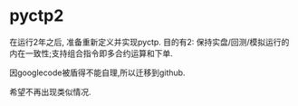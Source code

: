 pyctp2
======

在运行2年之后, 准备重新定义并实现pyctp. 目的有2: 保持实盘/回测/模拟运行的内在一致性;支持组合指令即多合约运算和下单.

因googlecode被盾得不能自理,所以迁移到github.

希望不再出现类似情况.
